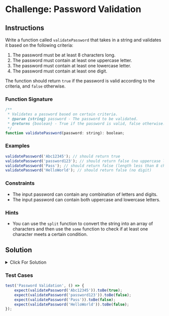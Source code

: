 # Challenge: Password Validation

## Instructions

Write a function called `validatePassword` that takes in a string and validates it based on the following criteria:

1. The password must be at least 8 characters long.
2. The password must contain at least one uppercase letter.
3. The password must contain at least one lowercase letter.
4. The password must contain at least one digit.

The function should return `true` if the password is valid according to the criteria, and `false` otherwise.

### Function Signature

```js
/**
 * Validates a password based on certain criteria.
 * @param {string} password - The password to be validated.
 * @returns {boolean} - True if the password is valid, false otherwise.
 */
function validatePassword(password: string): boolean;
```

### Examples

```js
validatePassword('Abc12345'); // should return true
validatePassword('password123'); // should return false (no uppercase letter)
validatePassword('Pass'); // should return false (length less than 8 characters)
validatePassword('HelloWorld'); // should return false (no digit)
```

### Constraints

-   The input password can contain any combination of letters and digits.
-   The input password can contain both uppercase and lowercase letters.

### Hints

-   You can use the `split` function to convert the string into an array of characters and then use the `some` function to check if at least one character meets a certain condition.

## Solution

<details>
  <summary>Click For Solution</summary>

```js
function validatePassword(password) {
    const isLengthValid = password.length >= 8;

    const hasUppercase = password.split('').some((char) => char === char.toUpperCase() && char !== char.toLowerCase());

    const hasLowercase = password.split('').some((char) => char === char.toLowerCase() && char !== char.toUpperCase());

    const hasDigit = password.split('').some((char) => !isNaN(parseInt(char, 10)));

    return isLengthValid && hasUppercase && hasLowercase && hasDigit;
}
```

### Explanation

-   Create a variable called `isLengthValid` and assign it the value of `true` if the password is at least 8 characters long, and `false` otherwise.
-   Create a variable called `hasUppercase` and assign it the value of `true` if the password contains at least one uppercase letter, and `false` otherwise.
-   Create a variable called `hasLowercase` and assign it the value of `true` if the password contains at least one lowercase letter, and `false` otherwise.
-   Create a variable called `hasDigit` and assign it the value of `true` if the password contains at least one digit, and `false` otherwise.
-   Return the result of the expression `isLengthValid && hasUppercase && hasLowercase && hasDigit`.

The `some` function is used to check if at least one character in the password meets a certain condition. The `some` function takes in a callback function as an argument. The callback function is called for each character in the password. If the callback function returns `true` for at least one character, then the `some` function returns `true`. Otherwise, the `some` function returns `false`.

</details>

### Test Cases

```js
test('Password Validation', () => {
    expect(validatePassword('Abc12345')).toBe(true);
    expect(validatePassword('password123')).toBe(false);
    expect(validatePassword('Pass')).toBe(false);
    expect(validatePassword('HelloWorld')).toBe(false);
});
```
